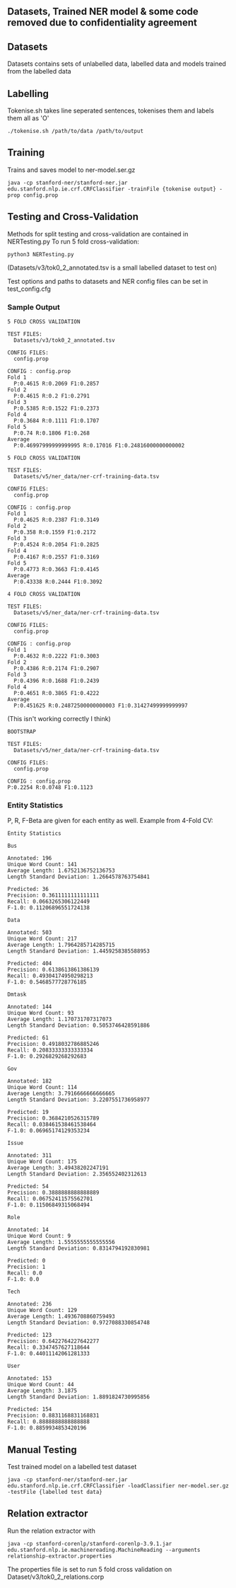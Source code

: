 ## Datasets, Trained NER model & some code removed due to confidentiality agreement

## Datasets
Datasets contains sets of unlabelled data, labelled data and models trained from the labelled data

## Labelling
Tokenise.sh takes line seperated sentences, tokenises them and labels them all as 'O'
```
./tokenise.sh /path/to/data /path/to/output
```

## Training
Trains and saves model to ner-model.ser.gz
```
java -cp stanford-ner/stanford-ner.jar edu.stanford.nlp.ie.crf.CRFClassifier -trainFile {tokenise output} -prop config.prop
```

## Testing and Cross-Validation
Methods for split testing and cross-validation are contained in NERTesting.py
To run 5 fold cross-validation:
```
python3 NERTesting.py
```
(Datasets/v3/tok0_2_annotated.tsv is a small labelled dataset to test on)

Test options and paths to datasets and NER config files can be set in test_config.cfg

### Sample Output
```
5 FOLD CROSS VALIDATION

TEST FILES:
  Datasets/v3/tok0_2_annotated.tsv

CONFIG FILES:
  config.prop

CONFIG : config.prop
Fold 1
  P:0.4615 R:0.2069 F1:0.2857
Fold 2
  P:0.4615 R:0.2 F1:0.2791
Fold 3
  P:0.5385 R:0.1522 F1:0.2373
Fold 4
  P:0.3684 R:0.1111 F1:0.1707
Fold 5
  P:0.74 R:0.1806 F1:0.268
Average
  P:0.46997999999999995 R:0.17016 F1:0.24816000000000002

```

```
5 FOLD CROSS VALIDATION

TEST FILES:
  Datasets/v5/ner_data/ner-crf-training-data.tsv

CONFIG FILES:
  config.prop

CONFIG : config.prop
Fold 1
  P:0.4625 R:0.2387 F1:0.3149
Fold 2
  P:0.358 R:0.1559 F1:0.2172
Fold 3
  P:0.4524 R:0.2054 F1:0.2825
Fold 4
  P:0.4167 R:0.2557 F1:0.3169
Fold 5
  P:0.4773 R:0.3663 F1:0.4145
Average
  P:0.43338 R:0.2444 F1:0.3092
```

```
4 FOLD CROSS VALIDATION

TEST FILES:
  Datasets/v5/ner_data/ner-crf-training-data.tsv

CONFIG FILES:
  config.prop

CONFIG : config.prop
Fold 1
  P:0.4632 R:0.2222 F1:0.3003
Fold 2
  P:0.4386 R:0.2174 F1:0.2907
Fold 3
  P:0.4396 R:0.1688 F1:0.2439
Fold 4
  P:0.4651 R:0.3865 F1:0.4222
Average
  P:0.451625 R:0.24872500000000003 F1:0.31427499999999997
```

(This isn't working correctly I think)
```
BOOTSTRAP

TEST FILES:
  Datasets/v5/ner_data/ner-crf-training-data.tsv

CONFIG FILES:
  config.prop

CONFIG : config.prop
P:0.2254 R:0.0748 F1:0.1123
```

### Entity Statistics
P, R, F-Beta are given for each entity as well.
Example from 4-Fold CV:
```
Entity Statistics

Bus

Annotated: 196
Unique Word Count: 141
Average Length: 1.6752136752136753
Length Standard Deviation: 1.2664578763754841

Predicted: 36
Precision: 0.3611111111111111
Recall: 0.0663265306122449
F-1.0: 0.11206896551724138

Data

Annotated: 503
Unique Word Count: 217
Average Length: 1.7964285714285715
Length Standard Deviation: 1.4459258385588953

Predicted: 404
Precision: 0.6138613861386139
Recall: 0.49304174950298213
F-1.0: 0.5468577728776185

Dmtask

Annotated: 144
Unique Word Count: 93
Average Length: 1.170731707317073
Length Standard Deviation: 0.5053746428591886

Predicted: 61
Precision: 0.4918032786885246
Recall: 0.20833333333333334
F-1.0: 0.2926829268292683

Gov

Annotated: 182
Unique Word Count: 114
Average Length: 3.7916666666666665
Length Standard Deviation: 3.2207551736958977

Predicted: 19
Precision: 0.3684210526315789
Recall: 0.038461538461538464
F-1.0: 0.06965174129353234

Issue

Annotated: 311
Unique Word Count: 175
Average Length: 3.49438202247191
Length Standard Deviation: 2.356552402312613

Predicted: 54
Precision: 0.3888888888888889
Recall: 0.06752411575562701
F-1.0: 0.11506849315068494

Role

Annotated: 14
Unique Word Count: 9
Average Length: 1.5555555555555556
Length Standard Deviation: 0.8314794192830981

Predicted: 0
Precision: 1
Recall: 0.0
F-1.0: 0.0

Tech

Annotated: 236
Unique Word Count: 129
Average Length: 1.4936708860759493
Length Standard Deviation: 0.9727088330854748

Predicted: 123
Precision: 0.6422764227642277
Recall: 0.3347457627118644
F-1.0: 0.44011142061281333

User

Annotated: 153
Unique Word Count: 44
Average Length: 3.1875
Length Standard Deviation: 1.8891824730995856

Predicted: 154
Precision: 0.8831168831168831
Recall: 0.8888888888888888
F-1.0: 0.8859934853420196

```

## Manual Testing
Test trained model on a labelled test dataset
```
java -cp stanford-ner/stanford-ner.jar edu.stanford.nlp.ie.crf.CRFClassifier -loadClassifier ner-model.ser.gz -testFile {labelled test data}
```

## Relation extractor
Run the relation extractor with
```
java -cp stanford-corenlp/stanford-corenlp-3.9.1.jar edu.stanford.nlp.ie.machinereading.MachineReading --arguments relationship-extractor.properties
```
The properties file is set to run 5 fold cross validation on Dataset/v3/tok0_2_relations.corp
